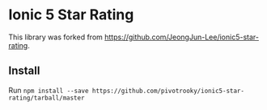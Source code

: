 # Ionic 5 Star Rating

This library was forked from https://github.com/JeongJun-Lee/ionic5-star-rating.

## Install

Run `npm install --save https://github.com/pivotrooky/ionic5-star-rating/tarball/master`
